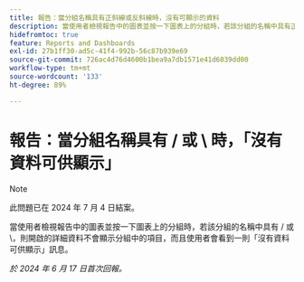 ```yaml
---
title: 報告：當分組名稱具有正斜線或反斜線時，沒有可顯示的資料
description: 當使用者檢視報告中的圖表並按一下圖表上的分組時，若該分組的名稱中具有正斜線或反斜線，則開啟的詳細資料不會顯示分組中的項目，而且使用者會看到一則「沒有資料可供顯示」訊息。
hidefromtoc: true
feature: Reports and Dashboards
exl-id: 27b1ff30-ad5c-41f4-992b-56c87b939e69
source-git-commit: 726ac4d76d4600b1bea9a7db1571e41d6039dd00
workflow-type: tm+mt
source-wordcount: '133'
ht-degree: 89%

---
```


# 報告：當分組名稱具有 / 或 \ 時，「沒有資料可供顯示」

>[!NOTE]
>
>此問題已在 2024 年 7 月 4 日結案。

當使用者檢視報告中的圖表並按一下圖表上的分組時，若該分組的名稱中具有 / 或 \，則開啟的詳細資料不會顯示分組中的項目，而且使用者會看到一則「沒有資料可供顯示」訊息。

_於 2024 年 6 月 17 日首次回報。_
